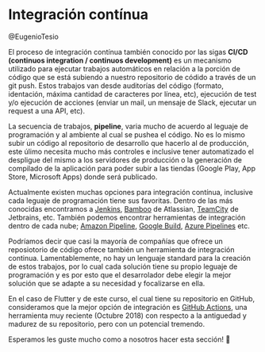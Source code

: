 # Integración contínua

@EugenioTesio

El proceso de integración contínua también conocido por las sigas __CI/CD (continuos integration / continuos development)__ es un mecanismo utilizado para ejecutar trabajos automáticos en relación a la porción de código que se está subiendo a nuestro repositorio de códido a través de un git push. Estos trabajos van desde auditorías del código (formato, identación, máxima cantidad de caracteres por línea, etc), ejecución de test y/o ejecución de acciones (enviar un mail, un mensaje de Slack, ejecutar un request a una API, etc).

La secuencia de trabajos, __pipeline__, varia mucho de acuerdo al leguaje de programación y al ambiente al cual se pushea el código. No es lo mismo subir un código al repositorio de desarrollo que hacerlo al de producción, este úlimo necesita mucho más controles e inclusive tener automatizado el despligue del mismo a los servidores de producción o la generación de compilado de la aplicación para poder subir a las tiendas (Google Play, App Store, Microsoft Apps) donde será publicado.

Actualmente existen muchas opciones para integración contínua, inclusive cada leguaje de programación tiene sus favoritas. Dentro de las más conocidas encontramos a [Jenkins](https://www.jenkins.io/), [Bamboo](https://www.atlassian.com/software/bamboo) de Atlassian, [TeamCity](https://www.jetbrains.com/teamcity/) de Jetbrains, etc. También podemos encontrar herramientas de integración dentro de cada nube; [Amazon Pipeline](https://aws.amazon.com/es/codepipeline/), [Google Build](https://cloud.google.com/build), [Azure Pipelines](https://azure.microsoft.com/es-es/products/devops/pipelines/) etc.

Podríamos decir que casi la mayoría de compañías que ofrece un reposiotorio de código ofrece también un herramienta de integración continua. Lamentablemente, no hay un lenguaje standard para la creación de estos trabajos, por lo cual cada solución tiene su propio leguaje de programación y es por esto que el desarrolador debe elegir la mejor solución que se adapte a su necesidad y focalizarse en ella.

En el caso de Flutter y de este curso, el cual tiene su repositorio en GitHub, consideramos que la mejor opción de integración es [GitHub Actions](https://docs.github.com/en/actions), una herramienta muy reciente (Octubre 2018) con respecto a la antiguedad y madurez de su repositorio, pero con un potencial tremendo.

Esperamos les guste mucho como a nosotros hacer esta sección! 🥳
